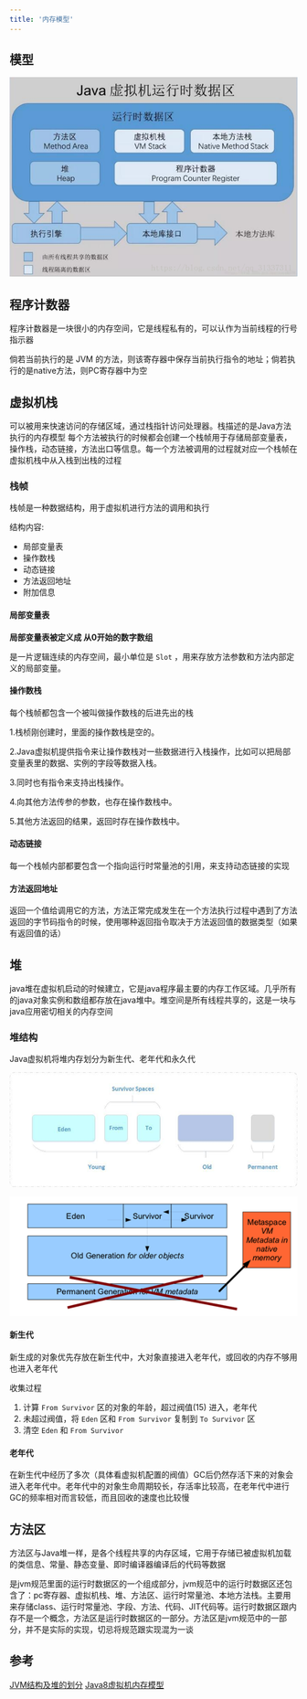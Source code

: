 ```yaml
---
title: '内存模型'
---
```


## 模型

![](../../resources/java/jvm/874963-20181025141841187-2032670242.png)

## 程序计数器

程序计数器是一块很小的内存空间，它是线程私有的，可以认作为当前线程的行号指示器

倘若当前执行的是 JVM 的方法，则该寄存器中保存当前执行指令的地址；倘若执行的是native方法，则PC寄存器中为空

## 虚拟机栈

可以被用来快速访问的存储区域，通过栈指针访问处理器。栈描述的是Java方法执行的内存模型
每个方法被执行的时候都会创建一个栈帧用于存储局部变量表，操作栈，动态链接，方法出口等信息。每一个方法被调用的过程就对应一个栈帧在虚拟机栈中从入栈到出栈的过程

### 栈帧

栈帧是一种数据结构，用于虚拟机进行方法的调用和执行

结构内容:
* 局部变量表
* 操作数栈
* 动态链接
* 方法返回地址
* 附加信息

#### 局部变量表
**局部变量表被定义成 从0开始的数字数组**

是一片逻辑连续的内存空间，最小单位是 `Slot` ，用来存放方法参数和方法内部定义的局部变量。

#### 操作数栈

每个栈帧都包含一个被叫做操作数栈的后进先出的栈

1.栈桢刚创建时，里面的操作数栈是空的。

2.Java虚拟机提供指令来让操作数栈对一些数据进行入栈操作，比如可以把局部变量表里的数据、实例的字段等数据入栈。

3.同时也有指令来支持出栈操作。

4.向其他方法传参的参数，也存在操作数栈中。

5.其他方法返回的结果，返回时存在操作数栈中。

#### 动态链接

每一个栈帧内部都要包含一个指向运行时常量池的引用，来支持动态链接的实现

#### 方法返回地址

返回一个值给调用它的方法，方法正常完成发生在一个方法执行过程中遇到了方法返回的字节码指令的时候，使用哪种返回指令取决于方法返回值的数据类型（如果有返回值的话）

## 堆

java堆在虚拟机启动的时候建立，它是java程序最主要的内存工作区域。几乎所有的java对象实例和数组都存放在java堆中。堆空间是所有线程共享的，这是一块与java应用密切相关的内存空间

### 堆结构

Java虚拟机将堆内存划分为新生代、老年代和永久代

![](../../resources/java/jvm/955092-20190313165427522-1253660306.jpg)

![](../../resources/java/jvm/874963-20181025151614705-952116296.png)

#### 新生代

新生成的对象优先存放在新生代中，大对象直接进入老年代，或回收的内存不够用也进入老年代

收集过程

1. 计算 `From Survivor` 区的对象的年龄，超过阀值(15) 进入，老年代
2. 未超过阀值，将 `Eden` 区和 `From Survivor` 复制到 `To Survivor` 区
3. 清空 `Eden` 和 `From Survivor`

#### 老年代

在新生代中经历了多次（具体看虚拟机配置的阀值）GC后仍然存活下来的对象会进入老年代中。老年代中的对象生命周期较长，存活率比较高，在老年代中进行GC的频率相对而言较低，而且回收的速度也比较慢

## 方法区

方法区与Java堆一样，是各个线程共享的内存区域，它用于存储已被虚拟机加载的类信息、常量、静态变量、即时编译器编译后的代码等数据

是jvm规范里面的运行时数据区的一个组成部分，jvm规范中的运行时数据区还包含了：pc寄存器、虚拟机栈、堆、方法区、运行时常量池、本地方法栈。主要用来存储class、运行时常量池、字段、方法、代码、JIT代码等。运行时数据区跟内存不是一个概念，方法区是运行时数据区的一部分。方法区是jvm规范中的一部分，并不是实际的实现，切忌将规范跟实现混为一谈


## 参考

[JVM结构及堆的划分](https://www.cnblogs.com/guanghe/p/10524314.html)
[Java8虚拟机内存模型](https://www.cnblogs.com/cjsblog/p/9850300.html)